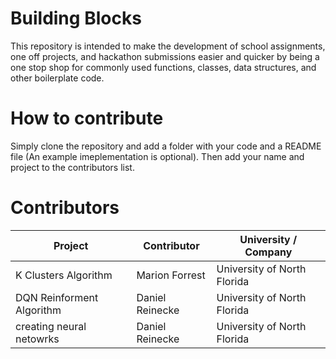 # Building Blocks

This repository is intended to make the development of school assignments, one off projects, and hackathon submissions easier and quicker by being a one stop shop for commonly used functions, classes, data structures, and other boilerplate code.

# How to contribute

Simply clone the repository and add a folder with your code and a README file (An example imeplementation is optional). Then add your name and project to the contributors list.

# Contributors

| Project |  Contributor | University / Company |
|---|---|---|
| K Clusters Algorithm | Marion Forrest | University of North Florida |
| DQN Reinforment Algorithm | Daniel Reinecke | University of North Florida |
| creating neural netowrks | Daniel Reinecke | University of North Florida |
